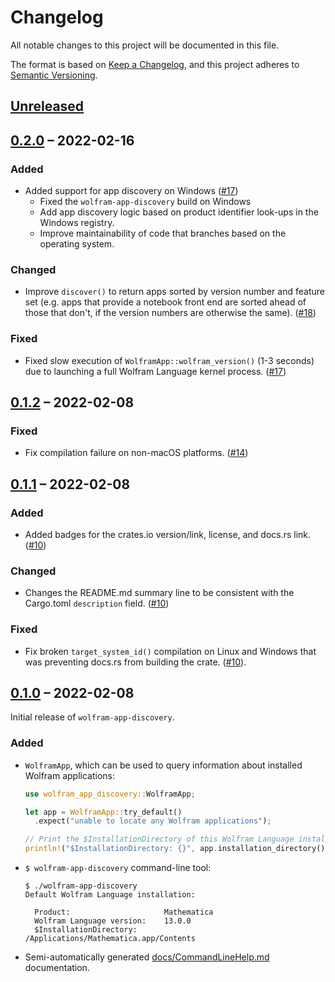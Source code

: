 # Changelog

All notable changes to this project will be documented in this file.

The format is based on [Keep a Changelog](https://keepachangelog.com/en/1.0.0/),
and this project adheres to [Semantic Versioning](https://semver.org/spec/v2.0.0.html).

## [Unreleased]


## [0.2.0] – 2022-02-16

### Added

* Added support for app discovery on Windows  ([#17])
  - Fixed the `wolfram-app-discovery` build on Windows
  - Add app discovery logic based on product identifier look-ups in the Windows registry.
  - Improve maintainability of code that branches based on the operating system.

### Changed

* Improve `discover()` to return apps sorted by version number and feature set
  (e.g. apps that provide a notebook front end are sorted ahead of those that don't, if
   the version numbers are otherwise the same).  ([#18])

### Fixed

* Fixed slow execution of `WolframApp::wolfram_version()` (1-3 seconds) due to
  launching a full Wolfram Language kernel process.  ([#17])


## [0.1.2] – 2022-02-08

### Fixed

* Fix compilation failure on non-macOS platforms.  ([#14])


## [0.1.1] – 2022-02-08

### Added

* Added badges for the crates.io version/link, license, and docs.rs link.  ([#10])

### Changed

* Changes the README.md summary line to be consistent with the Cargo.toml `description`
  field.  ([#10])

### Fixed

* Fix broken `target_system_id()` compilation on Linux and Windows that was preventing
  docs.rs from building the crate.  ([#10]).


## [0.1.0] – 2022-02-08

Initial release of `wolfram-app-discovery`.

### Added

* `WolframApp`, which can be used to query information about installed Wolfram
  applications:

  ```rust
  use wolfram_app_discovery::WolframApp;

  let app = WolframApp::try_default()
    .expect("unable to locate any Wolfram applications");

  // Print the $InstallationDirectory of this Wolfram Language installation:
  println!("$InstallationDirectory: {}", app.installation_directory().display());
  ```

* `$ wolfram-app-discovery` command-line tool:

  ```shell
  $ ./wolfram-app-discovery
  Default Wolfram Language installation:

    Product:                     Mathematica
    Wolfram Language version:    13.0.0
    $InstallationDirectory:      /Applications/Mathematica.app/Contents
  ```

* Semi-automatically generated [docs/CommandLineHelp.md](https://github.com/WolframResearch/wolfram-app-discovery-rs/blob/v0.1.0/docs/CommandLineHelp.md) documentation.




[#10]: https://github.com/WolframResearch/wolfram-app-discovery-rs/pull/10
[#14]: https://github.com/WolframResearch/wolfram-app-discovery-rs/pull/14
[#17]: https://github.com/WolframResearch/wolfram-app-discovery-rs/pull/17
[#18]: https://github.com/WolframResearch/wolfram-app-discovery-rs/pull/18

<!-- This needs to be updated for each tagged release. -->
[Unreleased]: https://github.com/WolframResearch/wolfram-app-discovery-rs/compare/v0.2.0...HEAD

[0.2.0]: https://github.com/WolframResearch/wolfram-app-discovery-rs/compare/v0.1.2...v0.2.0
[0.1.2]: https://github.com/WolframResearch/wolfram-app-discovery-rs/compare/v0.1.1...v0.1.2
[0.1.1]: https://github.com/WolframResearch/wolfram-app-discovery-rs/compare/v0.1.0...v0.1.1
[0.1.0]: https://github.com/WolframResearch/wolfram-app-discovery-rs/releases/tag/v0.1.0